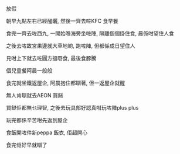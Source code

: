 放假

朝早九點左右已經醒曬, 然後一齊去咗KFC 食早餐

食完一齊去咗西九, 一開始喺海旁坐咗陣, 隔離個個掛住食, 晨係咁望住人食

之後去咗故宮果邊就大草地啲, 跑咗陣, 但都係成日望住人

見咁上下就去咗圓方搵嘢食, 最後食豚騰

個兒童餐阿晨一般般

食完就坐鐵返屋企, 阿晨抱住都瞓著, 但一返屋企就醒

無人肯瞓就去AEON 買餸

買餸佢都無乜理智, 之後去玩具部好認真咁玩咗陣plus plus

玩完都係辛苦咁先返到屋企

食飯開咗件新peppa 飯衣, 佢超開心

食完佢好早就瞓了
